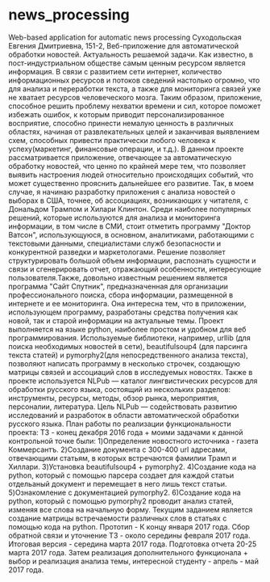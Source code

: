 # news_processing
Web-based application for automatic news processing
Суходольская Евгения Дмитриевна, 151-2, Веб-приложение для автоматической обработки новостей.
Актуальность решаемой задачи.
Как известно, в пост-индустриальном обществе самым ценным ресурсом является информация. В связи с развитием сети интернет, количество информационных ресурсов и потоков сведений настолько огромно, что для анализа и переработки текста, а также для мониторинга связей уже не хватает ресурсов человеческого мозга. Таким образом, приложение, способное решить проблему нехватки времени и сил, которое поможет избежать ошибок, к которым приводит персонализированное восприятие, способно принести немалую ценность в различных областях, начиная от развлекательных целей и заканчивая выявлением схем, способных привести практически любого человека к успеху(маркетинг, финансовые операции, и т.д.). В данном проекте рассматривается приложение, отвечающее за автоматическую обработку новостей, что ценно по крайней мере тем, что позволяет выявить настроения людей относительно происходящих событий, что может существенно прояснить дальнейшее его развитие. Так, в моем случае, я начинаю разработку приложения с анализа новостей о выборах в США, точнее, об ассоциациях, возникающих у читателя, с Дональдом Трампом и Хилари Клинтон. 
Среди наиболее популярных решений, которые используются для анализа и мониторинга информации, в том числе в СМИ, стоит отметить программу "Доктор Ватсон", использующуюся, в основном, аналитиками, работающими с текстовыми данными, специалистами служб безопасности и конкурентной разведки и маркетологами. Решение позволяет структурировать большой объем информации, распознать сущности и связи и сгенерировать отчет, отражающий особенности, интересующие пользователя.Также, довольно известным решением является программа "Сайт Спутник", предназначенная для организации профессионального поиска, сбора информации, размещенной в интернете и ее мониторинга. Она интересна тем, что в приложении, использующем программу, разработаны средства получения как новой, так и старой информации на актуальные темы.
Проект выполняется на языке python, наиболее простом и удобном для веб программирования. Используемые библиотеки, например, urllib (для поиска необходимых новостей в сети), beautifulsoup4 (для парсинга текста статей) и pymorphy2(для непосредственного анализа текста), позволяют написать программу в несколько строчек, создающую матрицы связей и ассоциаций слов в исследуемых новостях. Также в проекте используется NLPub — каталог лингвистических ресурсов для обработки русского языка, состоящий из нескольких разделов: инструменты, ресурсы, методы, обзор рынка, мероприятия, персоналии, литература. Цель NLPub — содействовать развитию исследований и разработок в области автоматической обработки русского языка.
План работы по реализации функциональности проекта:
ТЗ - конец декабря 2016 года + моими задачами к данной контрольной точке были:
1)Определение новостного источника - газета Коммерсантъ.
2)Создание документа с 300-400 url адресами, отвечающими статьям, в которых встречаются фамилии Трамп и Хиллари.
3)Установка beautifulsoup4 + pymorphy2.
4)Создание кода на python, который с помощью парсера создает для каждой статьи отдельаный документ и перемещает в него лишь текст статьи.
5)Ознакомление с документацией pymorphy2.
6)Создание кода на python, который с помощью pymorphy2 проводит анализ статей, изменяя все слова на начальную форму.
Текущим заданием является создание матрицы встречаемости различных слов в статьях с помощью кода на python.
Прототип - К концу января 2017 года.
Сбор обратной связи и уточнение ТЗ - около середины февраля 2017 года.
Итоговая версия - середина марта 2017 года.
Подготовка отчета 20-25 марта 2017 года.
Затем реализация дополнительного функционала + выбор и реализация анализа темы, интересной студенту - апрель - май 2017 года.

